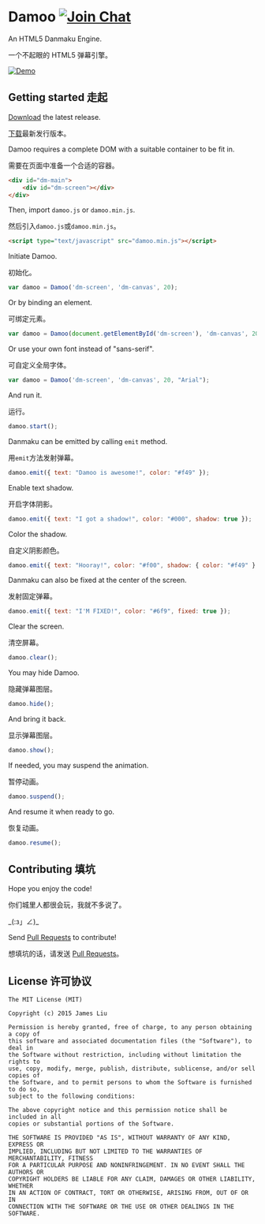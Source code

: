 Damoo [![Join Chat](https://badges.gitter.im/Join%20Chat.svg)](https://gitter.im/jamesliu96/Damoo)
======

An HTML5 Danmaku Engine.

一个不起眼的 HTML5 弹幕引擎。

[![Demo](https://cloud.githubusercontent.com/assets/2211002/9020607/5be8bea8-3849-11e5-8e60-050179779374.png)](http://damoo.jamesliu.info/)

Getting started 走起
------

[Download](https://github.com/jamesliu96/Damoo/releases) the latest release.

[下载](https://github.com/jamesliu96/Damoo/releases)最新发行版本。

Damoo requires a complete DOM with a suitable container to be fit in.

需要在页面中准备一个合适的容器。

```html
<div id="dm-main">
    <div id="dm-screen"></div>
</div>
```

Then, import `damoo.js` or `damoo.min.js`.

然后引入`damoo.js`或`damoo.min.js`。

```html
<script type="text/javascript" src="damoo.min.js"></script>
```

Initiate Damoo.

初始化。

```javascript
var damoo = Damoo('dm-screen', 'dm-canvas', 20);
```

Or by binding an element.

可绑定元素。

```javascript
var damoo = Damoo(document.getElementById('dm-screen'), 'dm-canvas', 20);
```

Or use your own font instead of "sans-serif".

可自定义全局字体。

```javascript
var damoo = Damoo('dm-screen', 'dm-canvas', 20, "Arial");
```

And run it.

运行。

```javascript
damoo.start();
```

Danmaku can be emitted by calling `emit` method.

用`emit`方法发射弹幕。

```javascript
damoo.emit({ text: "Damoo is awesome!", color: "#f49" });
```

Enable text shadow.

开启字体阴影。

```javascript
damoo.emit({ text: "I got a shadow!", color: "#000", shadow: true });
```

Color the shadow.

自定义阴影颜色。

```javascript
damoo.emit({ text: "Hooray!", color: "#f00", shadow: { color: "#f49" } });
```

Danmaku can also be fixed at the center of the screen.

发射固定弹幕。

```javascript
damoo.emit({ text: "I'M FIXED!", color: "#6f9", fixed: true });
```

Clear the screen.

清空屏幕。

```javascript
damoo.clear();
```

You may hide Damoo.

隐藏弹幕图层。

```javascript
damoo.hide();
```

And bring it back.

显示弹幕图层。

```javascript
damoo.show();
```

If needed, you may suspend the animation.

暂停动画。

```javascript
damoo.suspend();
```

And resume it when ready to go.

恢复动画。

```javascript
damoo.resume();
```

Contributing 填坑
------

Hope you enjoy the code!

你们城里人都很会玩，我就不多说了。

\_(:з」∠)\_

Send [Pull Requests](https://github.com/jamesliu96/Damoo/pulls) to contribute!

想填坑的话，请发送 [Pull Requests](https://github.com/jamesliu96/Damoo/pulls)。

License 许可协议
------

```
The MIT License (MIT)

Copyright (c) 2015 James Liu

Permission is hereby granted, free of charge, to any person obtaining a copy of
this software and associated documentation files (the "Software"), to deal in
the Software without restriction, including without limitation the rights to
use, copy, modify, merge, publish, distribute, sublicense, and/or sell copies of
the Software, and to permit persons to whom the Software is furnished to do so,
subject to the following conditions:

The above copyright notice and this permission notice shall be included in all
copies or substantial portions of the Software.

THE SOFTWARE IS PROVIDED "AS IS", WITHOUT WARRANTY OF ANY KIND, EXPRESS OR
IMPLIED, INCLUDING BUT NOT LIMITED TO THE WARRANTIES OF MERCHANTABILITY, FITNESS
FOR A PARTICULAR PURPOSE AND NONINFRINGEMENT. IN NO EVENT SHALL THE AUTHORS OR
COPYRIGHT HOLDERS BE LIABLE FOR ANY CLAIM, DAMAGES OR OTHER LIABILITY, WHETHER
IN AN ACTION OF CONTRACT, TORT OR OTHERWISE, ARISING FROM, OUT OF OR IN
CONNECTION WITH THE SOFTWARE OR THE USE OR OTHER DEALINGS IN THE SOFTWARE.
```
